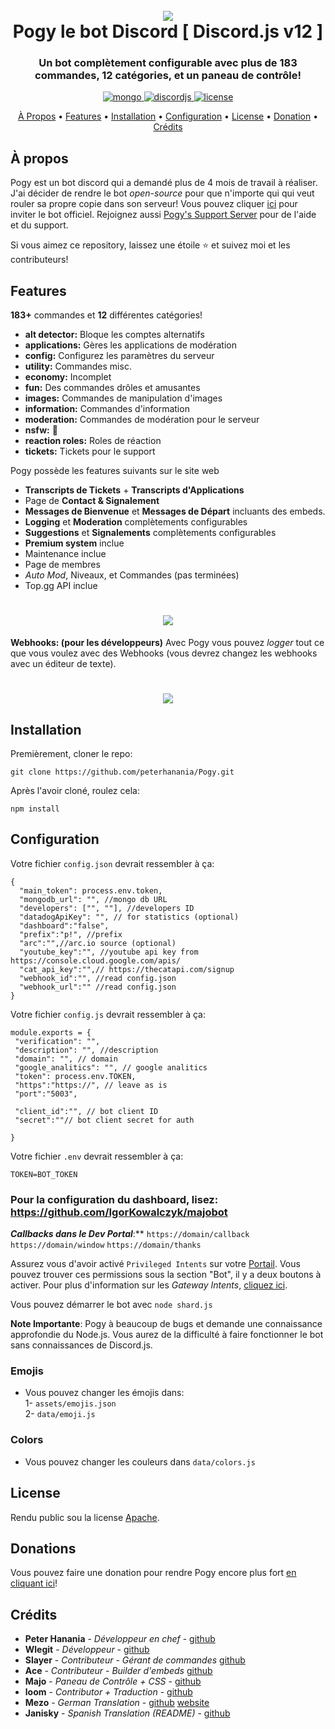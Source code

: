 <h1 align="center">
 <br>
  <a href="https://github.com/peterhanania"><img src="https://pogy.xyz/thumb.png"></a>
  <br>
  Pogy le bot Discord [ Discord.js v12 ]
  <br>
</h1>

<h3 align=center>Un bot complètement configurable avec plus de 183 commandes, 12 catégories, et un paneau de contrôle!</h3>


<div align=center>

 <a href="https://github.com/mongodb/mongo">
    <img src="https://img.shields.io/badge/MongoDB-%234ea94b.svg?&style=for-the-badge&logo=mongodb&logoColor=white" alt="mongo">
  </a>
  
  <a href="https://github.com/discordjs">
    <img src="https://img.shields.io/badge/discord.js-v12.5.3-blue.svg?logo=npm" alt="discordjs">
  </a>

  <a href="https://github.com/peterhanania/Pogy/blob/main/LICENSE">
    <img src="https://img.shields.io/badge/license-Apache%202-blue" alt="license">
  </a>

</div>

<p align="center">
  <a href="#about">À Propos</a>
  •
  <a href="#features">Features</a>
  •
  <a href="#installation">Installation</a>
  •
  <a href="#setting-up">Configuration</a>
  •
  <a href="#license">License</a>
  •
  <a href="#donate">Donation</a>
  •
  <a href="#credits">Crédits</a>
</p>

## À propos

Pogy est un bot discord qui a demandé plus de 4 mois de travail à réaliser. J'ai décider de rendre le bot *open-source* pour que n'importe qui qui veut rouler sa propre copie dans son serveur! Vous pouvez cliquer [ici](https://pogy.xyz/invite) pour inviter le bot officiel. Rejoignez aussi [Pogy's Support Server](https://pogy.xyz/support) pour de l'aide et du support.

Si vous aimez ce repository, laissez une étoile ⭐ et suivez moi et les contributeurs!

## Features

**183+** commandes et **12** différentes catégories!

  * **alt detector:** Bloque les comptes alternatifs
  * **applications:** Gères les applications de modération
  * **config:** Configurez les paramètres du serveur
  * **utility:** Commandes misc.
  * **economy:** Incomplet
  * **fun:** Des commandes drôles et amusantes
  * **images:** Commandes de manipulation d'images
  * **information:** Commandes d'information
  * **moderation:** Commandes de modération pour le serveur
  * **nsfw:** 👀
  * **reaction roles:** Roles de réaction
  * **tickets:** Tickets pour le support

Pogy possède les features suivants sur le site web

  * **Transcripts de Tickets** + **Transcripts d'Applications**
  * Page de **Contact & Signalement**
  * **Messages de Bienvenue** et **Messages de Départ** incluants des embeds.
  * **Logging** et **Moderation** complètements configurables
  * **Suggestions** et **Signalements** complètements configurables
  * **Premium system** inclue
  * Maintenance inclue
  * Page de membres
  * *Auto Mod*, Niveaux, et Commandes (pas terminées)
  * Top.gg API inclue
 
 <h1 align="center">
  <a href="https://github.com/peterhanania"><img src="https://i.imgur.com/On7mMNg.jpg["></a>
</h1>

  
 **Webhooks: (pour les développeurs)**
 Avec Pogy vous pouvez *logger* tout ce que vous voulez avec des Webhooks (vous devrez changez les webhooks avec un éditeur de texte).

<h1 align="center">
  <a href="https://github.com/peterhanania"><img src="https://i.imgur.com/vbGuLdL.jpg"></a>
</h1>


## Installation

Premièrement, cloner le repo:
```
git clone https://github.com/peterhanania/Pogy.git
```
Après l'avoir cloné, roulez cela:
```
npm install
```

## Configuration

Votre fichier `config.json` devrait ressembler à ça:
```
{
  "main_token": process.env.token, 
  "mongodb_url": "", //mongo db URL
  "developers": ["", ""], //developers ID
  "datadogApiKey": "", // for statistics (optional)
  "dashboard":"false", 
  "prefix":"p!", //prefix
  "arc":"",//arc.io source (optional)
  "youtube_key":"", //youtube api key from https://console.cloud.google.com/apis/
  "cat_api_key":"",// https://thecatapi.com/signup
  "webhook_id":"", //read config.json
  "webhook_url":"" //read config.json
}

```

Votre fichier `config.js` devrait ressembler à ça:
```
module.exports = {
 "verification": "",
 "description": "", //description
 "domain": "", // domain
 "google_analitics": "", // google analitics
 "token": process.env.TOKEN,
 "https":"https://", // leave as is
 "port":"5003",

 "client_id":"", // bot client ID
 "secret":""// bot client secret for auth

}
```
Votre fichier `.env` devrait ressembler à ça:
```
TOKEN=BOT_TOKEN
```

### Pour la configuration du dashboard, lisez: https://github.com/IgorKowalczyk/majobot

***Callbacks dans le Dev Portal***:**
`https://domain/callback`
`https://domain/window`
`https://domain/thanks`

Assurez vous d'avoir activé `Privileged Intents` sur votre [Portail](https://discordapp.com/developers/applications/). Vous pouvez trouver ces permissions sous la section "Bot", il y a deux boutons à activer. Pour plus d'information sur les *Gateway Intents*, [cliquez ici](https://discordjs.guide/popular-topics/intents.html#the-intents-bit-field-wrapper).

Vous pouvez démarrer le bot avec `node shard.js` 

**Note Importante**: Pogy à beaucoup de bugs et demande une connaissance approfondie du Node.js. Vous aurez de la difficulté à faire fonctionner le bot sans connaissances de Discord.js.

### Emojis 
- Vous pouvez changer les émojis dans: <br>
1- `assets/emojis.json` <br>
2- `data/emoji.js`

### Colors

- Vous pouvez changer les couleurs dans `data/colors.js`

## License

Rendu public sou la license [Apache](http://www.apache.org/licenses/LICENSE-2.0).

## Donations

Vous pouvez faire une donation pour rendre Pogy encore plus fort [en cliquant ici](https://paypal.me/pogybot)!

## Crédits

* **Peter Hanania** - *Développeur en chef* - [github](https://github.com/peterhanania)
* **Wlegit** - *Développeur*  - [github](https://github.com/wlegit)
* **Slayer** - *Contributeur - Gérant de commandes* [github](https://github.com/GhostSlayer)
* **Ace** - *Contributeur - Builder d'embeds* [github](https://github.com/Glitchii)
* **Majo** - *Paneau de Contrôle + CSS* - [github](https://github.com/IgorKowalczyk/)
* **loom** - *Contributor + Traduction* - [github](https://github.com/loom4k/)
* **Mezo** - *German Translation* - [github](https://github.com/mezotv/) [website](https://devdominik.com)
* **Janisky** - *Spanish Translation (README)* - [github](https://github.com/Janisky/)
